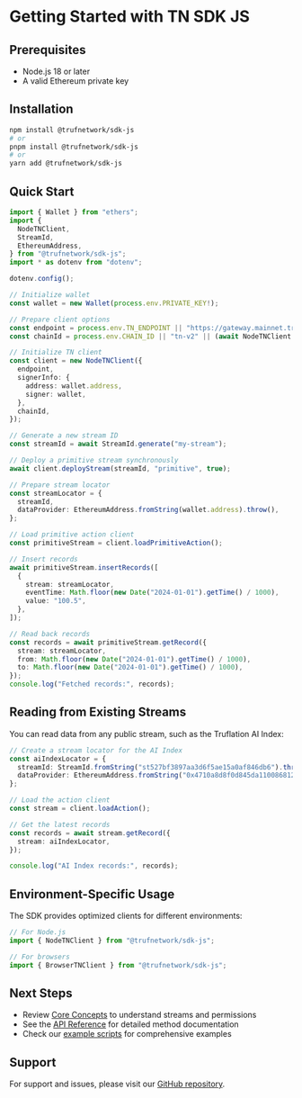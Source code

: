 # Getting Started with TN SDK JS

## Prerequisites

* Node.js 18 or later
* A valid Ethereum private key

## Installation

```bash
npm install @trufnetwork/sdk-js
# or
pnpm install @trufnetwork/sdk-js
# or 
yarn add @trufnetwork/sdk-js
```

## Quick Start

```typescript
import { Wallet } from "ethers";
import {
  NodeTNClient,
  StreamId,
  EthereumAddress,
} from "@trufnetwork/sdk-js";
import * as dotenv from "dotenv";

dotenv.config();

// Initialize wallet
const wallet = new Wallet(process.env.PRIVATE_KEY!);

// Prepare client options
const endpoint = process.env.TN_ENDPOINT || "https://gateway.mainnet.truf.network";
const chainId = process.env.CHAIN_ID || "tn-v2" || (await NodeTNClient.getDefaultChainId(endpoint));

// Initialize TN client
const client = new NodeTNClient({
  endpoint,
  signerInfo: {
    address: wallet.address,
    signer: wallet,
  },
  chainId,
});

// Generate a new stream ID
const streamId = await StreamId.generate("my-stream");

// Deploy a primitive stream synchronously
await client.deployStream(streamId, "primitive", true);

// Prepare stream locator
const streamLocator = {
  streamId,
  dataProvider: EthereumAddress.fromString(wallet.address).throw(),
};

// Load primitive action client
const primitiveStream = client.loadPrimitiveAction();

// Insert records
await primitiveStream.insertRecords([
  {
    stream: streamLocator,
    eventTime: Math.floor(new Date("2024-01-01").getTime() / 1000),
    value: "100.5",
  },
]);

// Read back records
const records = await primitiveStream.getRecord({
  stream: streamLocator,
  from: Math.floor(new Date("2024-01-01").getTime() / 1000),
  to: Math.floor(new Date("2024-01-01").getTime() / 1000),
});
console.log("Fetched records:", records);
```

## Reading from Existing Streams

You can read data from any public stream, such as the Truflation AI Index:

```typescript
// Create a stream locator for the AI Index
const aiIndexLocator = {
  streamId: StreamId.fromString("st527bf3897aa3d6f5ae15a0af846db6").throw(),
  dataProvider: EthereumAddress.fromString("0x4710a8d8f0d845da110086812a32de6d90d7ff5c").throw(),
};

// Load the action client
const stream = client.loadAction();

// Get the latest records
const records = await stream.getRecord({
  stream: aiIndexLocator,
});

console.log("AI Index records:", records);
```

## Environment-Specific Usage

The SDK provides optimized clients for different environments:

```typescript
// For Node.js
import { NodeTNClient } from "@trufnetwork/sdk-js";

// For browsers
import { BrowserTNClient } from "@trufnetwork/sdk-js"; 
```

## Next Steps

- Review [Core Concepts](./core-concepts.md) to understand streams and permissions
- See the [API Reference](./api-reference.md) for detailed method documentation
- Check our [example scripts](../examples) for comprehensive examples

## Support

For support and issues, please visit our [GitHub repository](https://github.com/trufnetwork/sdk-js/issues).
